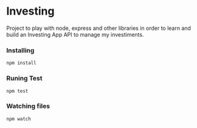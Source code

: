
Investing
===

Project to play with node, express and other libraries in order to learn and build an Investing App API to manage my investiments.


### Installing

```
npm install
```


### Runing Test

```
npm test
```


### Watching files

```
npm watch
```